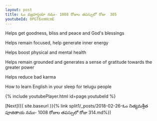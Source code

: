 ```yaml
---
layout: post
title: ఓం వజ్రహస్తయా నమః- 1008 రోజుల తపస్సులో రోజు  305
youtubeId: 0PGT6xmHcmE
---
```

 
 
Helps get goodness, bliss and peace and God's blessings
 
Helps remain focused, help generate inner energy 
 
Helps boost physical and mental health 
 
Helps remain grounded and generates a sense of gratitude towards the greater power 
 
Helps reduce bad karma
 
How to learn English in your sleep for telugu people
 
 
 
 


{% include youtubePlayer.html id=page.youtubeId %}
 
[Next]({{ site.baseurl }}{% link split1/_posts/2018-02-26-ఓం నిత్యమశ్రీత పూజితాయ నమః- 1008 రోజుల తపస్సులో రోజు  314.md%})
 
